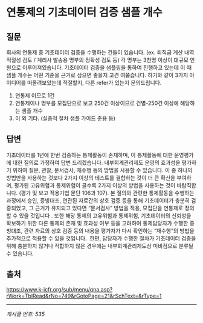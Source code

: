 # 연통제의 기초데이터 검증 샘플 개수

## 질문
회사의 연통제 중 기초데이터 검증을 수행하는 건들이 있습니다.
(ex. 퇴직금 계산 내역 적절성 검토 / 계리사 발송용 명부의 정확성 검토 등)
각 명부는 3천명 이상이 대규모 인원으로 이루어져있습니다.
기초데이터 검증을 샘플링을 통하여 진행하고 있는데 이 때 샘플 개수는 어떤 기준을 근거로 삼으면 좋을지 고견 여쭙습니다.
하기와 같이 3가지 아이디어를 떠올려보았는데 적절할지, 다른 refer가 있는지 문의드립니다.
1. 연통제 이므로 1건
2. 연통제이나 명부를 모집단으로 보고 250건 이상이므로 건별-250건 이상에 해당하는 샘플 개수
3. 이 외 기타. (실증적 절차 샘플 가이드 준용 등)

## 답변
기초데이터를 1년에 한번 검증하는 통제활동이 존재하며, 이 통제활동에 대한 운영평가에 대한 질의로 가정하여 답변 드리겠습니다.
내부회계관리제도 운영의 효과성을 평가하기 위하여 질문, 관찰, 문서검사, 재수행 등의 방법을 사용할 수 있습니다. 이 중 하나의 방법만을 사용하는 것보다 2가지 이상의 테스트를 결합하는 것이 더 큰 확신을 부여하며, 평가된 고유위험과 통제위험이 클수록 2가지 이상의 방법을 사용하는 것이 바람직합니다. (평가 및 보고 적용기법 문단 106과 107).
본 질의와 관련한 통제활동을 수행하는 과정에서 승인, 증빙대조, 연관된 자료간의 상호 검증 등을 통해 기초데이터가 충분히 검증되었고, 그 근거가 유지되고 있다면 “문서검사” 방법을 적용, 모집단을 연통제로 정의할 수 있을 것입니다 . 또한 해당 통제의 고유위험과 통제위험, 기초데이터의 신뢰성을 확보하기 위한 다른 통제의 존재 및 효과성 여부 등을 고려하여 통제담당자가 수행한 증빙대조, 관련 자료의 상호 검증 등의 내용을 평가자가 다시 확인하는 “재수행”의 방법을 추가적으로 적용할 수 있을 것입니다.  한편, 담당자가 수행한 절차가 기초데이터 검증을 위해 충분하지 않거나 적합하지 않은 경우에는 내부회계관리제도상 미비점으로 분류될 수 있습니다.

## 출처
https://www.k-icfr.org/sub/menu/qna.asp?rWork=TblRead&rNo=749&rGotoPage=21&rSchText=&rType=1

---
*게시글 번호: 535*
